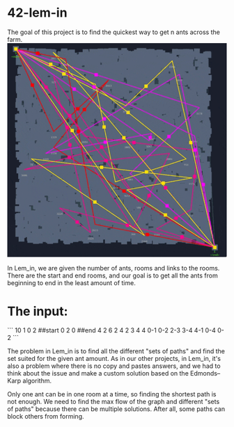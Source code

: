 # 42-lem-in
The goal of this project is to find the quickest way to get n ants across the farm.
![Gif](box-220517-2345-01.gif)

In Lem_in, we are given the number of ants, rooms and links to the rooms. There are the start and end rooms, and our goal is to get all the ants from beginning to end in the least amount of time.
<h1>The input: </h1>
```
10
1 0 2
##start
0 2 0
##end
4 2 6
2 4 2
3 4 4
0-1
0-2
2-3
3-4
4-1
0-4
0-2
```

The problem in Lem_in is to find all the different "sets of paths" and find the set suited for the given ant amount. As in our other projects, in Lem_in, it's also a problem where there is no copy and pastes answers, and we had to think about the issue and make a custom solution based on the Edmonds–Karp algorithm. 

Only one ant can be in one room at a time, so finding the shortest path is not enough. We need to find the max flow of the graph and different "sets of paths" because there can be multiple solutions. After all, some paths can block others from forming.
